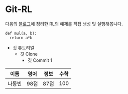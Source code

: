 # Git-RL 
다음의 [블로그](https://minje-seok.github.io)에 정리한 RL의 예제를 직접 생성 및 실행해봅니다. 



```
def mul(a, b):
  return a*b
```

* 깃 튜토리얼
  * 깃 Clone
    * 깃 Commit 1

이름|영어|정보|수학
---|---|---|---
나동빈|98점|87점|100
